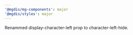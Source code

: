 ```yaml
---
'@mgdis/mg-components': major
'@mgdis/styles': major
---
```


Renammed display-character-left prop to character-left-hide.

